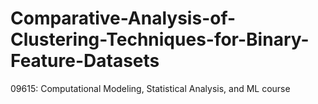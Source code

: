# Comparative-Analysis-of-Clustering-Techniques-for-Binary-Feature-Datasets
09615: Computational Modeling, Statistical Analysis, and ML course  
